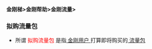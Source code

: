 #### 金刚梯>金刚帮助>金刚流量>
### 拟购流量包
- 所谓<font color="Red"> 拟购流量包 </font>是指[ 金刚用户 ](https://github.com/a2zitpro/web/blob/master/kkuser.md)打算即将购买的[ 流量包 ](https://github.com/a2zitpro/web/blob/master/kkdatatrafficpackage.md)
